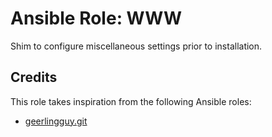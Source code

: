 # Ansible Role: WWW

Shim to configure miscellaneous settings prior to installation.

## Credits

This role takes inspiration from the following Ansible roles:

- [geerlingguy.git](https://github.com/geerlingguy/ansible-role-git)
